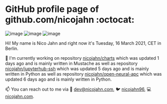 # GitHub profile page of <!-- github -->github.com/nicojahn<!-- github --> :octocat:

![image](https://img.shields.io/badge/in%20progress%20since-aug.%201996-blue?style=flat) ![image](https://img.shields.io/badge/runs%20on-caffeine-brown?style=flat&logo=buy-me-a-coffee&logoColor=brown) ![image](https://img.shields.io/badge/homepage-blank-white?style=flat&?link=https://nicojahn.com&link=https://nicojahn.com)

Hi! My name is <!-- name -->Nico Jahn<!-- name --> and right now it's <!-- date -->Tuesday, 16 March 2021, CET<!-- date --> in <!-- city -->Berlin<!-- city -->.

🔭 I'm currently working on <!-- projects -->repository [nicojahn/charts](https://github.com/nicojahn/charts) which was updated 1 days ago and is mainly written in Mustache as well as repository [nicojahn/jupyterhub-ssh](https://github.com/nicojahn/jupyterhub-ssh) which was updated 5 days ago and is mainly written in Python as well as repository [nicojahn/open-neural-apc](https://github.com/nicojahn/open-neural-apc) which was updated 6 days ago and is mainly written in Python<!-- projects -->.

📫 You can reach out to me via <!-- contact -->:email: dev@nicojahn.com, :bird: [nicojahn96](https://twitter.com/nicojahn96), :computer: [nicojahn.com](https://nicojahn.com)<!-- contact -->.
